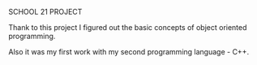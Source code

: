 SCHOOL 21 PROJECT

Thank to this project I figured out the basic concepts of object oriented programming.

Also it was my first work with my second programming language - C++.
